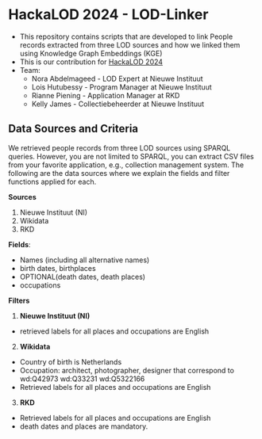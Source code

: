 # HackaLOD 2024 - LOD-Linker
* This repository contains scripts that are developed to link People records extracted from three LOD sources and how we linked them using Knowledge Graph Embeddings (KGE)
* This is our contribution for [HackaLOD 2024](https://netwerkdigitaalerfgoed.nl/hackalod/)
* Team:
  *   Nora Abdelmageed - LOD Expert at Nieuwe Instituut
  *   Lois Hutubessy - Program Manager at Nieuwe Instituut
  *   Rianne Piening - Application Manager at RKD
  *   Kelly James - Collectiebeheerder at Nieuwe Instituut

## Data Sources and Criteria 
We retrieved people records from three LOD sources using SPARQL queries. However, you are not limited to SPARQL, you can extract CSV files from your favorite application, e.g., collection management system.
The following are the data sources where we explain the fields and filter functions applied for each.

**Sources**
1. Nieuwe Instituut (NI)
2. Wikidata
3. RKD
   
**Fields**:
* Names (including all alternative names)
* birth dates, birthplaces
* OPTIONAL(death dates, death places)
* occupations

**Filters**
1. **Nieuwe Instituut (NI)**
* retrieved labels for all places and occupations are English

2. **Wikidata**
* Country of birth is Netherlands
* Occupation: architect, photographer, designer that correspond to wd:Q42973 wd:Q33231 wd:Q5322166
* Retrieved labels for all places and occupations are English

3. **RKD**
* Retrieved labels for all places and occupations are English
* death dates and places are mandatory.



